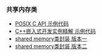 ### 共享内存类

- [POSIX C API 示例代码](benchmark)
- [C++嵌入式开发实例精解 示例代码](origin)
- [shared memory类封装 版本一](recipe-01)
- [shared memory类封装 版本二](recipe-02)

